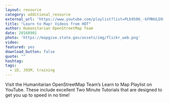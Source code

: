```yaml
---
layout: resource
category: additional_resource
external_url: 'https://www.youtube.com/playlist?list=PLb9506_-6FMHULD9iDUAh-4qpxKdVspnD'
title: "Learn to Map! Videos from HOT"
author: Humanitarian OpenStreetMap Team
date: 20160901
photo: 'https://mapgive.state.gov/assets/img/flickr_web.png'
video: 
featured: yes
download_button: false
quote: ""
hashtag:
tags:
  - iD, JOSM, training
---
```


Visit the Humanitarian OpenStreetMap Team’s Learn to Map Playlist on YouTube. These include excellent Two Minute Tutorials that are designed to get you up to speed in no time!
